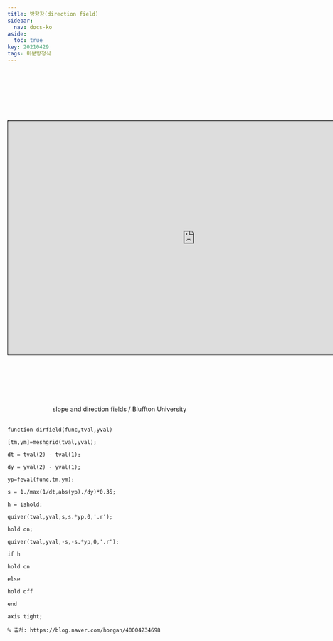 ```yaml
---
title: 방향장(direction field)
sidebar:
  nav: docs-ko
aside:
  toc: true
key: 20210429
tags: 미분방정식
---
```

<center>
  <iframe style="border-width:2px; border-color:black; border-style:solid;-webkit-transform:scale(0.7);-moz-transform-scale(0.7);-webkit-transform-origin:0" width = "1200" height = "750"frameborder = "0" src="https://homepages.bluffton.edu/~nesterd/apps/slopefields.html"></iframe>
  <br>
  slope and direction fields / Bluffton University
  <br>
  <br>
</center>

```{MATLAB}
function dirfield(func,tval,yval)

[tm,ym]=meshgrid(tval,yval);

dt = tval(2) - tval(1);

dy = yval(2) - yval(1);

yp=feval(func,tm,ym);

s = 1./max(1/dt,abs(yp)./dy)*0.35;

h = ishold;

quiver(tval,yval,s,s.*yp,0,'.r');

hold on;

quiver(tval,yval,-s,-s.*yp,0,'.r');

if h

hold on

else  

hold off

end

axis tight;

% 출처: https://blog.naver.com/horgan/40004234698
```